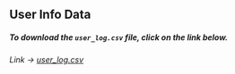 ## User Info Data

##### To download the *`user_log.csv`* file, click on the link below.

###### Link ->  [user_log.csv](https://drive.google.com/file/d/1frBy7Y6nPWxJsqdTFl1HDXT6qlROKbBa/view?usp=share_link "Click on the link to download the dataset")
